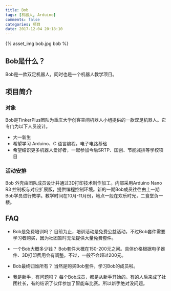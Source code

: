```yaml
---
title: Bob
tags: [机器人, Arduino]
comments: false
categories: 项目 
date: 2017-12-04 20:18:10
---
```



{% asset_img bob.jpg bob %}

## Bob是什么？

Bob是一款双足机器人，同时也是一个机器人教学项目。

## 项目简介

### 对象

Bob是TinkerPlus团队为重庆大学创客空间机器人小组提供的一款双足机器人。它专门为以下人员设计。
- 大一新生
- 希望学习 Arduino、C 语言编程，电子电路基础
- 希望结识更多机器人爱好者，一起参加今后SRTP、国创、节能减排等学校项目

### 活动安排

Bob 外壳由团队成员设计并通过3D打印技术制作加工。内部采用Arduino Nano R3 控制板与对应扩展版，提供编程控制环境。新的一期Bob成员往往由上一期Bob学员进行教学。教学时间在10月-11月份，地点一般在欢乐时光，二食堂负一楼。

## FAQ

- Bob是免费培训吗？
目前为止，培训活动是免费公益活动，不过Bob套件需要学习者购买，因为社团暂时无法提供大量免费套件。

- 一个Bob大概多少钱？
Bob套件大概在150-200元之间。具体价格根据电子器件、3D打印费用会有调整。不过，一般不会超过200元。

- Bob最终归谁所有？
当然是购买Bob套件，学习Bob的成员啦。

- 我是新手，有问题吗？
每个Bob成员，都是从新手开始的。有的人后来成了社团社长，有的结识了伙伴参加了智能车比赛。所以新手绝对没问题。


 
